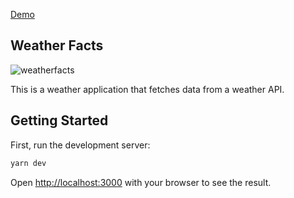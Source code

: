 [Demo](https://weatherfacts.vercel.app/)

## Weather Facts

![weatherfacts](https://github.com/makensonn/weatherfacts/assets/22712773/8378fc70-728e-4479-9bf8-e602ad964399)

This is a weather application that fetches data from a weather API.

## Getting Started

First, run the development server:

```bash
yarn dev
```
Open [http://localhost:3000](http://localhost:3000) with your browser to see the result.
